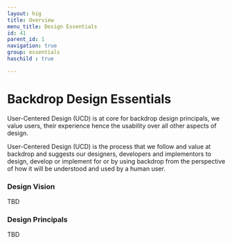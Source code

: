 ```yaml
---
layout: hig
title: Overview
menu_title: Design Essentials 
id: 41
parent_id: 1
navigation: true
group: essentials
haschild : true

---
```


# Backdrop Design Essentials


User-Centered Design (UCD) is at core for backdrop design principals, we value users, their experience hence the usability over all other aspects of design.

User-Centered Design (UCD) is the process that we follow and value at backdrop and suggests our designers, developers and implementors to  design, develop or implement for or by using backdrop from the perspective of how it will be understood and used by a human user.

### Design Vision
TBD

### Design Principals
TBD
